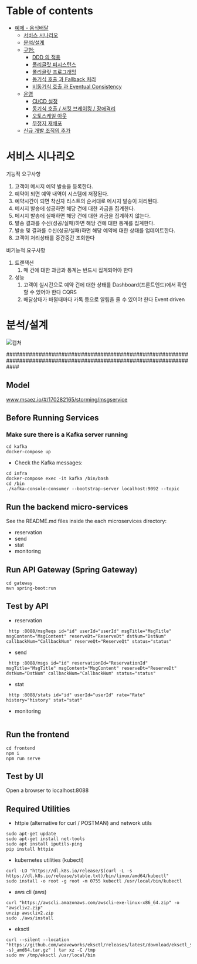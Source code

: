 # Table of contents

- [예제 - 음식배달](#---)
  - [서비스 시나리오](#서비스-시나리오)
  - [분석/설계](#분석설계)
  - [구현:](#구현-)
    - [DDD 의 적용](#ddd-의-적용)
    - [폴리글랏 퍼시스턴스](#폴리글랏-퍼시스턴스)
    - [폴리글랏 프로그래밍](#폴리글랏-프로그래밍)
    - [동기식 호출 과 Fallback 처리](#동기식-호출-과-Fallback-처리)
    - [비동기식 호출 과 Eventual Consistency](#비동기식-호출-과-Eventual-Consistency)
  - [운영](#운영)
    - [CI/CD 설정](#cicd설정)
    - [동기식 호출 / 서킷 브레이킹 / 장애격리](#동기식-호출-서킷-브레이킹-장애격리)
    - [오토스케일 아웃](#오토스케일-아웃)
    - [무정지 재배포](#무정지-재배포)
  - [신규 개발 조직의 추가](#신규-개발-조직의-추가)

# 서비스 시나리오

기능적 요구사항
1. 고객이 메시지 예약 발송을 등록한다.
1. 예약이 되면 예약 내역이 시스템에 저장된다.
1. 예약시간이 되면 착신자 리스트의 순서대로 메시지 발송이 처리된다.
1. 메시지 발송에 성공하면 해당 건에 대한 과금을 집계한다.
1. 메시지 발송에 실패하면 해당 건에 대한 과금을 집계하지 않는다.
1. 발송 결과를 수신(성공/실패)하면 해당 건에 대한 통계를 집계한다.
1. 발송 및 결과를 수신(성공/실패)하면 해당 예약에 대한 상태를 업데이트한다.
1. 고객이 처리상태를 중간중간 조회한다

비기능적 요구사항
1. 트랜잭션
    1. 매 건에 대한 과금과 통계는 반드시 집계되어야 한다
1. 성능
    1. 고객이 실시간으로 예약 건에 대한 상태를 Dashboard(프론트엔드)에서 확인할 수 있어야 한다  CQRS
    1. 배달상태가 바뀔때마다 카톡 등으로 알림을 줄 수 있어야 한다  Event driven

# 분석/설계

![캡처](https://github.com/hyeonnimm/msgservice/assets/170282165/c80e93d9-5e58-46a0-a6a3-8917d688a632)
































####################################################################################################################


## Model
www.msaez.io/#/170282165/storming/msgservice

## Before Running Services
### Make sure there is a Kafka server running
```
cd kafka
docker-compose up
```
- Check the Kafka messages:
```
cd infra
docker-compose exec -it kafka /bin/bash
cd /bin
./kafka-console-consumer --bootstrap-server localhost:9092 --topic
```

## Run the backend micro-services
See the README.md files inside the each microservices directory:

- reservation
- send
- stat
- monitoring


## Run API Gateway (Spring Gateway)
```
cd gateway
mvn spring-boot:run
```

## Test by API
- reservation
```
 http :8088/msgReqs id="id" userId="userId" msgTitle="MsgTitle" msgContent="MsgContent" reserveDt="ReserveDt" dstNum="DstNum" callbackNum="CallbackNum" reserveQt="ReserveQt" status="status" 
```
- send
```
 http :8088/msgs id="id" reservationId="ReservationId" msgTitle="MsgTitle" msgContent="MsgContent" reserveDt="ReserveDt" dstNum="DstNum" callbackNum="CallbackNum" status="status" 
```
- stat
```
 http :8088/stats id="id" userId="userId" rate="Rate" history="history" stat="stat" 
```
- monitoring
```
```


## Run the frontend
```
cd frontend
npm i
npm run serve
```

## Test by UI
Open a browser to localhost:8088

## Required Utilities

- httpie (alternative for curl / POSTMAN) and network utils
```
sudo apt-get update
sudo apt-get install net-tools
sudo apt install iputils-ping
pip install httpie
```

- kubernetes utilities (kubectl)
```
curl -LO "https://dl.k8s.io/release/$(curl -L -s https://dl.k8s.io/release/stable.txt)/bin/linux/amd64/kubectl"
sudo install -o root -g root -m 0755 kubectl /usr/local/bin/kubectl
```

- aws cli (aws)
```
curl "https://awscli.amazonaws.com/awscli-exe-linux-x86_64.zip" -o "awscliv2.zip"
unzip awscliv2.zip
sudo ./aws/install
```

- eksctl 
```
curl --silent --location "https://github.com/weaveworks/eksctl/releases/latest/download/eksctl_$(uname -s)_amd64.tar.gz" | tar xz -C /tmp
sudo mv /tmp/eksctl /usr/local/bin
```


